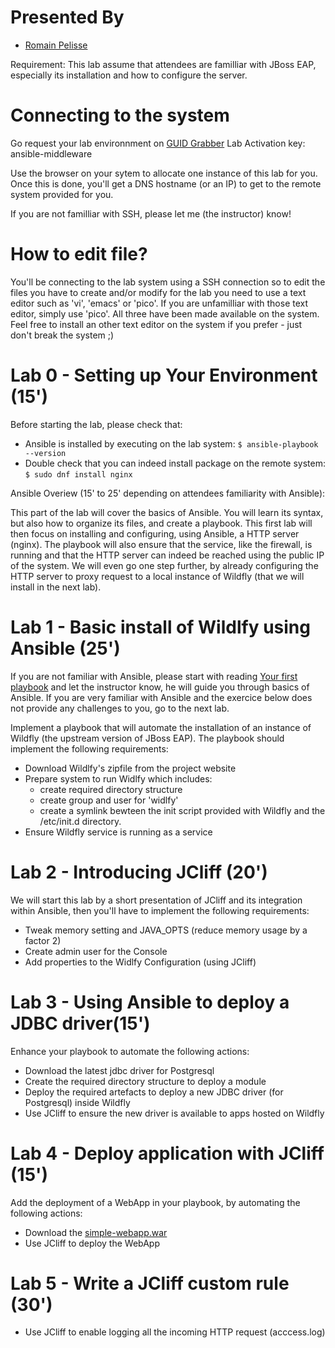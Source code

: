 Presented By
===

* [Romain Pelisse](https://github.com/rpelisse)

Requirement: This lab assume that attendees are familliar with JBoss EAP, especially its installation and how to configure the server.

Connecting to the system
===

Go request your lab environnment on [GUID Grabber](https://www.opentlc.com/gg/gg.cgi?profile=generic_pc)
Lab Activation key: ansible-middleware

Use the browser on your sytem to allocate one instance of this lab for you. Once this is done, you'll get a DNS hostname (or an IP) to get to the remote system provided for you.

If you are not familliar with SSH, please let me (the instructor) know!

How to edit file?
===

You'll be connecting to the lab system using a SSH connection so to edit the files you have to create and/or modify for the lab you need to use a text editor such as 'vi', 'emacs' or 'pico'. If you are unfamilliar with those text editor, simply use 'pico'. All three have been made available on the system. Feel free to install an other text editor on the system if you prefer - just don't break the system ;)


Lab 0 - Setting up Your Environment (15')
====

Before starting the lab, please check that:
* Ansible is installed by executing on the lab system:
```$ ansible-playbook --version```
* Double check that you can indeed install package on the remote system:
```$ sudo dnf install nginx```

Ansible Overiew (15' to 25' depending on attendees familiarity with Ansible):

This part of the lab will cover the basics of Ansible. You will learn its syntax, but also how to organize its files, and create a playbook. This first lab will then focus on installing and configuring, using Ansible, a HTTP server (nginx). The playbook will also ensure that the service, like the firewall, is running and that the HTTP server can indeed be reached using the public IP of the system. We will even go one step further, by already configuring the HTTP server to proxy request to a local instance of Wildfly (that we will install in the next lab).

Lab 1 - Basic install of Wildlfy using Ansible (25')
===

If you are not familiar with Ansible, please start with reading [Your first playbook](https://docs.ansible.com/ansible/latest/network/getting_started/first_playbook.html#create-and-run-your-first-network-ansible-playbook) and let the instructor know, he will guide you through basics of Ansible. If you are very familiar with Ansible and the exercice below does not provide any challenges to you, go to the next lab.

Implement a playbook that will automate the installation of an instance of Wildfly (the upstream version of JBoss EAP). The playbook should implement the following requirements:

* Download Wildlfy's zipfile from the project website
* Prepare system to run Widlfy which includes:
    * create required directory structure
    * create group and user for 'widlfy'
    * create a symlink bewteen the init script provided with Wildfly and the /etc/init.d directory.
* Ensure Wildfly service is running as a service

Lab 2 - Introducing JCliff (20')
===

We will start this lab by a short presentation of JCliff and its integration within Ansible, then you'll have to implement the following requirements:
* Tweak memory setting and JAVA_OPTS (reduce memory usage by a factor 2)
* Create admin user for the Console
* Add properties to the Widlfy Configuration (using JCliff)

Lab 3 - Using Ansible to deploy a JDBC driver(15')
===

Enhance your playbook to automate the following actions:
* Download the latest jdbc driver for Postgresql
* Create the required directory structure to deploy a module
* Deploy the required artefacts to deploy a new JDBC driver (for Postgresql) inside Wildfly
* Use JCliff to ensure the new driver is available to apps hosted on Wildfly

Lab 4 - Deploy application with JCliff (15')
===

Add the deployment of a WebApp in your playbook, by automating the following actions:
* Download the [simple-webapp.war](people.redhat.com/~rpelisse/jcliff.yum/)
* Use JCliff to deploy the WebApp

Lab 5 - Write a JCliff custom rule (30')
===

* Use JCliff to enable logging all the incoming HTTP request (acccess.log)
